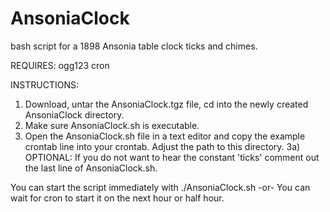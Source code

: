 # AnsoniaClock
bash script for a 1898 Ansonia table clock ticks and chimes.

REQUIRES:
ogg123
cron

INSTRUCTIONS:
1) Download, untar the AnsoniaClock.tgz file, cd into the newly created AnsoniaClock directory.
2) Make sure AnsoniaClock.sh is executable.
3) Open the AnsoniaClock.sh file in a text editor and copy the example crontab line into your crontab.  Adjust the path to this directory.
3a) OPTIONAL: If you do not want to hear the constant 'ticks' comment out the last line of AnsoniaClock.sh.

You can start the script immediately with ./AnsoniaClock.sh
-or-
You can wait for cron to start it on the next hour or half hour.

